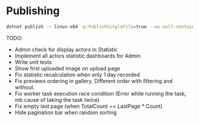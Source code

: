 # Publishing

```bash
dotnet publish -r linux-x64 -p:PublishSingleFile=true --no-self-contained -o D:/Development/MediaCloud-Deploy
```


TODO:
- Admin check for display actors in Statistic
- Implement all actors statistic dashboards for Admin
- Write unit tests 
- Show first uploaded image on upload page
- Fix statistic recalculation when only 1 day recorded
- Fix previews ordering in gallery. Different order with filtering and without.
- Fix worker task execution race condition (Error while running the task, mb cause of taking the task twice)
- Fix empty last page (when TotalCount == LastPage * Count)
- Hide pagination bar when random sorting